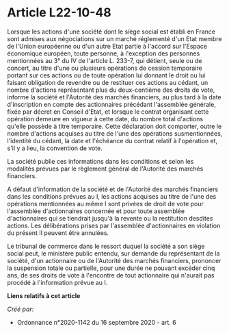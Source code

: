 # Article L22-10-48

Lorsque les actions d'une société dont le siège social est établi en France sont admises aux négociations sur un marché
réglementé d'un Etat membre de l'Union européenne ou d'un autre Etat partie à l'accord sur l'Espace économique européen,
toute personne, à l'exception des personnes mentionnées au 3° du IV de l'article L. 233-7, qui détient, seule ou de concert,
au titre d'une ou plusieurs opérations de cession temporaire portant sur ces actions ou de toute opération lui donnant le
droit ou lui faisant obligation de revendre ou de restituer ces actions au cédant, un nombre d'actions représentant plus du
deux-centième des droits de vote, informe la société et l'Autorité des marchés financiers, au plus tard à la date
d'inscription en compte des actionnaires précédant l'assemblée générale, fixée par décret en Conseil d'Etat, et lorsque le
contrat organisant cette opération demeure en vigueur à cette date, du nombre total d'actions qu'elle possède à titre
temporaire. Cette déclaration doit comporter, outre le nombre d'actions acquises au titre de l'une des opérations
susmentionnées, l'identité du cédant, la date et l'échéance du contrat relatif à l'opération et, s'il y a lieu, la convention
de vote.

La société publie ces informations dans les conditions et selon les modalités prévues par le règlement général de l'Autorité
des marchés financiers.

A défaut d'information de la société et de l'Autorité des marchés financiers dans les conditions prévues au I, les actions
acquises au titre de l'une des opérations mentionnées au même I sont privées de droit de vote pour l'assemblée d'actionnaires
concernée et pour toute assemblée d'actionnaires qui se tiendrait jusqu'à la revente ou la restitution desdites actions. Les
délibérations prises par l'assemblée d'actionnaires en violation du présent II peuvent être annulées.

Le tribunal de commerce dans le ressort duquel la société a son siège social peut, le ministère public entendu, sur demande
du représentant de la société, d'un actionnaire ou de l'Autorité des marchés financiers, prononcer la suspension totale ou
partielle, pour une durée ne pouvant excéder cinq ans, de ses droits de vote à l'encontre de tout actionnaire qui n'aurait
pas procédé à l'information prévue au I.

**Liens relatifs à cet article**

_Créé par_:

  - Ordonnance n°2020-1142 du 16 septembre 2020 - art. 6
